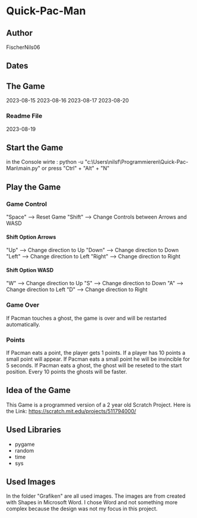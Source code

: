 # Quick-Pac-Man

## Author
FischerNils06

## Dates
## The Game
2023-08-15
2023-08-16
2023-08-17
2023-08-20
### Readme File
2023-08-19

## Start the Game
in the Console wirte : python -u "c:\Users\nilsf\Programmieren\Quick-Pac-Man\main.py"
or press "Ctrl" + "Alt" + "N"

## Play the Game
### Game Control
"Space" --> Reset Game
"Shift" --> Change Controls between Arrows and WASD
#### Shift Option Arrows
"Up" --> Change direction to Up
"Down" --> Change direction to Down
"Left" --> Change direction to Left
"Right" --> Change direction to Right
#### Shift Option WASD
"W" --> Change direction to Up
"S" --> Change direction to Down
"A" --> Change direction to Left
"D" --> Change direction to Right

### Game Over
If Pacman touches a ghost, the game is over and will be restarted automatically.
### Points
If Pacman eats a point, the player gets 1 points.
If a player has 10 points a small point will appear. If Pacman eats a small point he will be invincible for 5 seconds.
If Pacman eats a ghost, the ghost will be reseted to the start position.
Every 10 points the ghosts will be faster.


## Idea of the Game
This Game is a programmed version of a 2 year old Scratch Project. Here is the Link:
https://scratch.mit.edu/projects/511794000/

## Used Libraries
- pygame
- random
- time
- sys

## Used Images
In the folder "Grafiken" are all used images. The images are from created with Shapes in Microsoft Word.
I chose Word and not something more complex because the design was not my focus in this project.

